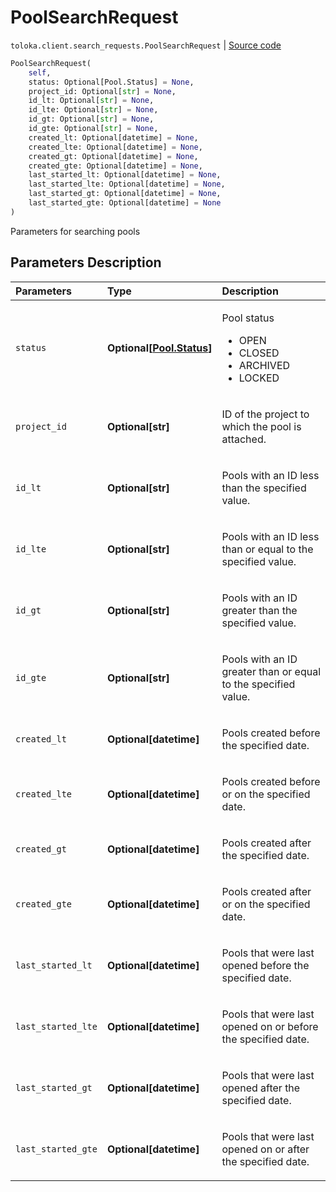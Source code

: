 # PoolSearchRequest
`toloka.client.search_requests.PoolSearchRequest` | [Source code](https://github.com/Toloka/toloka-kit/blob/v0.1.24/src/client/search_requests.py#L224)

```python
PoolSearchRequest(
    self,
    status: Optional[Pool.Status] = None,
    project_id: Optional[str] = None,
    id_lt: Optional[str] = None,
    id_lte: Optional[str] = None,
    id_gt: Optional[str] = None,
    id_gte: Optional[str] = None,
    created_lt: Optional[datetime] = None,
    created_lte: Optional[datetime] = None,
    created_gt: Optional[datetime] = None,
    created_gte: Optional[datetime] = None,
    last_started_lt: Optional[datetime] = None,
    last_started_lte: Optional[datetime] = None,
    last_started_gt: Optional[datetime] = None,
    last_started_gte: Optional[datetime] = None
)
```

Parameters for searching pools

## Parameters Description

| Parameters | Type | Description |
| :----------| :----| :-----------|
`status`|**Optional\[[Pool.Status](toloka.client.pool.Pool.Status.md)\]**|<p>Pool status<ul><li>OPEN</li><li>CLOSED</li><li>ARCHIVED</li><li>LOCKED</li></ul></p>
`project_id`|**Optional\[str\]**|<p>ID of the project to which the pool is attached.</p>
`id_lt`|**Optional\[str\]**|<p>Pools with an ID less than the specified value.</p>
`id_lte`|**Optional\[str\]**|<p>Pools with an ID less than or equal to the specified value.</p>
`id_gt`|**Optional\[str\]**|<p>Pools with an ID greater than the specified value.</p>
`id_gte`|**Optional\[str\]**|<p>Pools with an ID greater than or equal to the specified value.</p>
`created_lt`|**Optional\[datetime\]**|<p>Pools created before the specified date.</p>
`created_lte`|**Optional\[datetime\]**|<p>Pools created before or on the specified date.</p>
`created_gt`|**Optional\[datetime\]**|<p>Pools created after the specified date.</p>
`created_gte`|**Optional\[datetime\]**|<p>Pools created after or on the specified date.</p>
`last_started_lt`|**Optional\[datetime\]**|<p>Pools that were last opened before the specified date.</p>
`last_started_lte`|**Optional\[datetime\]**|<p>Pools that were last opened on or before the specified date.</p>
`last_started_gt`|**Optional\[datetime\]**|<p>Pools that were last opened after the specified date.</p>
`last_started_gte`|**Optional\[datetime\]**|<p>Pools that were last opened on or after the specified date.</p>
